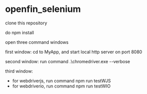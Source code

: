 # openfin_selenium

clone this repository

do npm install

open three command windows

first window: cd to MyApp, and start local http server on port 8080

second window: run command .\chromedriver.exe --verbose

third window: 
* for webdriverjs, run command npm run testWJS
* for webdriverio, run command npm run testWIO
